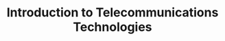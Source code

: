 ---
title: Introduction to Telecommunications Technologies
number: COMM 280
credits: 3
academic-home: Comm
course-type: [Additional]
description: Students will evaluate content creation and distribution methods and demonstrate proficiency across emerging digital products and services.
bulletin-link: https://bulletins.psu.edu/search/?search=%22comm+280%22
pathway-list: [Video Production]
---